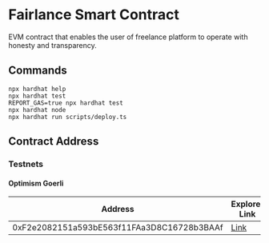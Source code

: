 # Fairlance Smart Contract

EVM contract that enables the user of freelance platform to operate with honesty and transparency.

## Commands

```shell
npx hardhat help
npx hardhat test
REPORT_GAS=true npx hardhat test
npx hardhat node
npx hardhat run scripts/deploy.ts
```

## Contract Address

### Testnets

#### Optimism Goerli

| Address                                    | Explorer Link                                                                                        |
| ------------------------------------------ | ---------------------------------------------------------------------------------------------------- |
| 0xF2e2082151a593bE563f11FAa3D8C16728b3BAAf | [Link](https://goerli-optimism.etherscan.io/address/0xF2e2082151a593bE563f11FAa3D8C16728b3BAAf#code) |

